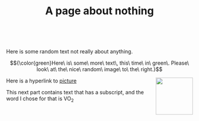 <h1 align="center">A page about nothing</h1>

<br>
<br>
<br>



Here is some random text not really about anything. 

$${\color{green}Here\ is\ some\ more\ text\, this\ time\ in\ green\.  Please\ look\ at\ the\ nice\ random\ image\ to\ the\ right.}$$

  <img align="right" width="100" height="100" src="https://hatrabbits.com/wp-content/uploads/2017/01/random.jpg">

Here is a hyperlink to <a href="elephant_folder/random.jpg"> picture </a>


This next part contains text that has a subscript, and the word I chose for that is VO<sub>2</sub>
